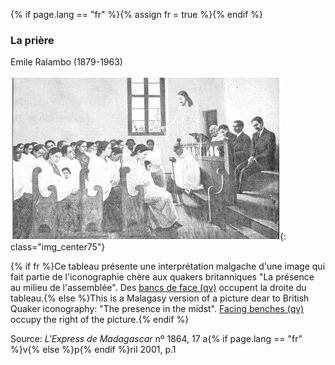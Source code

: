 {% if page.lang == "fr" %}{% assign fr = true %}{% endif %}
### La prière

Emile Ralambo (1879-1963)

![La prière](/assets/images/facing_bench.jpg){: class="img_center75"}
 
{% if fr %}Ce tableau présente une interprétation malgache d'une image qui fait partie de l'iconographie chère aux quakers britanniques "La présence au milieu de l'assemblée".  Des [bancs de face (qv)](/nouveau/glossaire.html#banc) occupent la droite du tableau.{% else %}This is a Malagasy version of a picture dear to British Quaker iconography: "The presence in the midst". [Facing benches (qv)](/new_attender/glossary.html#facing) occupy the right of the picture.{% endif %}

Source: <i>L'Express de Madagascar</i> n&ordm; 1864, 17 a{% if page.lang == "fr" %}v{% else %}p{% endif %}ril 2001, p.1
